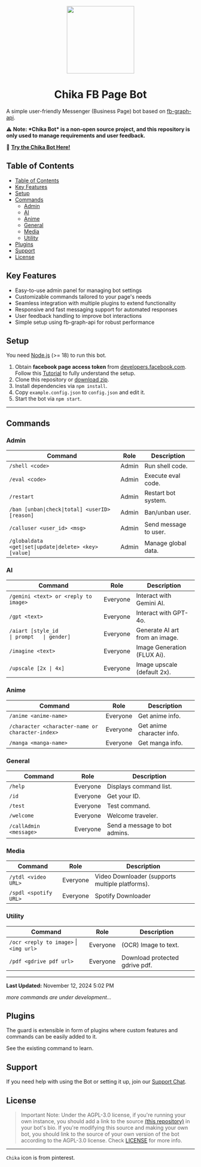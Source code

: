 <p align="center">
  <img src="https://i.postimg.cc/HnjXPhSr/429544444-122096605454238376-4113409750803799159-n.jpg" width="180" height="180">
  <h1 align="center">Chika FB Page Bot</h1>
</p>

A simple user-friendly Messenger (Business Page) bot based on [fb-graph-api](https://github.com/tas33n/fb-graph-api).

⚠️ **Note: \***Chika Bot**\* is a non-open source project, and this repository is only used to manage requirements and user feedback.**

🚀 **[Try the Chika Bot Here!](https://www.facebook.com/profile.php?id=61557151286096)**

## Table of Contents

- [Table of Contents](#table-of-contents)
- [Key Features](#key-features)
- [Setup](#setup)
- [Commands](#commands)
  - [Admin](#admin)
  - [AI](#ai)
  - [Anime](#anime)
  - [General](#general)
  - [Media](#media)
  - [Utility](#utility)
- [Plugins](#plugins)
- [Support](#support)
- [License](#license)

## Key Features

- Easy-to-use admin panel for managing bot settings
- Customizable commands tailored to your page's needs
- Seamless integration with multiple plugins to extend functionality
- Responsive and fast messaging support for automated responses
- User feedback handling to improve bot interactions
- Simple setup using fb-graph-api for robust performance

## Setup

You need [Node.js](https://nodejs.org/) (>= 18) to run this bot.

1. Obtain **facebook page access token** from [developers.facebook.com](https://developers.facebook.com).
   Follow this [Tutorial](/TUTORIAL.md) to fully understand the setup.
2. Clone this repository or [download zip](https://github.com/tas33n/Chika-FB-Page-Bot/archive/main.zip).
3. Install dependencies via `npm install`.
4. Copy `example.config.json` to `config.json` and edit it.
5. Start the bot via `npm start`.

---

## Commands

### Admin

| Command                                                | Role  | Description           |
| ------------------------------------------------------ | ----- | --------------------- |
| `/shell <code>`                                        | Admin | Run shell code.       |
| `/eval <code>`                                         | Admin | Execute eval code.    |
| `/restart`                                             | Admin | Restart bot system.   |
| `/ban [unban\|check\|total] <userID> [reason] `        | Admin | Ban/unban user.       |
| `/calluser <user_id> <msg>`                            | Admin | Send message to user. |
| `/globaldata <get\|set\|update\|delete> <key> [value]` | Admin | Manage global data.   |

### AI

| Command                                                      | Role     | Description                    |
| ------------------------------------------------------------ | -------- | ------------------------------ |
| `/gemini <text> or <reply to image>`                         | Everyone | Interact with Gemini AI.       |
| `/gpt <text>`                                                | Everyone | Interact with GPT-4o.          |
| `/aiart [style_id                    \| prompt   \| gender]` | Everyone | Generate AI art from an image. |
| `/imagine <text>`                                            | Everyone | Image Generation (FLUX Ai).    |
| `/upscale [2x \| 4x]`                                        | Everyone | Image upscale (default 2x).    |

### Anime

| Command                                          | Role     | Description               |
| ------------------------------------------------ | -------- | ------------------------- |
| `/anime <anime-name>`                            | Everyone | Get anime info.           |
| `/character <character-name or character-index>` | Everyone | Get anime character info. |
| `/manga <manga-name>`                            | Everyone | Get manga info.           |

### General

| Command                | Role     | Description                   |
| ---------------------- | -------- | ----------------------------- |
| `/help`                | Everyone | Displays command list.        |
| `/id`                  | Everyone | Get your ID.                  |
| `/test`                | Everyone | Test command.                 |
| `/welcome`             | Everyone | Welcome traveler.             |
| `/callAdmin <message>` | Everyone | Send a message to bot admins. |

### Media

| Command               | Role     | Description                                     |
| --------------------- | -------- | ----------------------------------------------- |
| `/ytdl <video URL>`   | Everyone | Video Downloader (supports multiple platforms). |
| `/spdl <spotify URL>` | Everyone | Spotify Downloader                              |

### Utility

| Command                                | Role     | Description                    |
| -------------------------------------- | -------- | ------------------------------ |
| `/ocr <reply to image>` \| `<img url>` | Everyone | (OCR) Image to text.           |
| `/pdf <gdrive pdf url>`                | Everyone | Download protected gdrive pdf. |

---

**Last Updated:** November 12, 2024 5:02 PM

_more commands are under development..._

## Plugins

The guard is extensible in form of plugins where custom features and commands can be easily added to it.

See the existing command to learn.

## Support

If you need help with using the Bot or setting it up, join our [Support Chat](https://t.me/misfits_zone).

## License

> Important Note: Under the AGPL-3.0 license, if you're running your own instance, you should add a link to the source [(this repository)](https://github.com/tas33n/Chika-FB-Page-Bot) in your bot's bio. If you're modifying this source and making your own bot, you should link to the source of your own version of the bot according to the AGPL-3.0 license. Check [LICENSE](LICENSE) for more info.

---

`Chika` icon is from pinterest.
